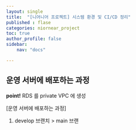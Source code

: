 ```yaml
---
layout: single
title:  "[니어니어 프로젝트] 시스템 환경 및 CI/CD 정리"
published : flase
categories: niornear_project
toc: true
author_profile: false
sidebar:
    nav: "docs"

---
```


## 운영 서버에 배포하는 과정

**point!** RDS 를 private VPC 에 생성

[운영 서버에 배포하는 과정]

1. develop 브랜치 > main 브랜